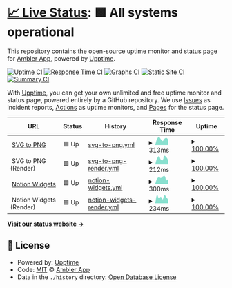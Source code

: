 # [📈 Live Status](https://toolkit.status.ambler.app): <!--live status--> **🟩 All systems operational**

This repository contains the open-source uptime monitor and status page for [Ambler App](https://toolkit.status.ambler.app), powered by [Upptime](https://github.com/upptime/upptime).

[![Uptime CI](https://github.com/amblerapp/status-toolkit/workflows/Uptime%20CI/badge.svg)](https://github.com/amblerapp/status-toolkit/actions?query=workflow%3A%22Uptime+CI%22)
[![Response Time CI](https://github.com/amblerapp/status-toolkit/workflows/Response%20Time%20CI/badge.svg)](https://github.com/amblerapp/status-toolkit/actions?query=workflow%3A%22Response+Time+CI%22)
[![Graphs CI](https://github.com/amblerapp/status-toolkit/workflows/Graphs%20CI/badge.svg)](https://github.com/amblerapp/status-toolkit/actions?query=workflow%3A%22Graphs+CI%22)
[![Static Site CI](https://github.com/amblerapp/status-toolkit/workflows/Static%20Site%20CI/badge.svg)](https://github.com/amblerapp/status-toolkit/actions?query=workflow%3A%22Static+Site+CI%22)
[![Summary CI](https://github.com/amblerapp/status-toolkit/workflows/Summary%20CI/badge.svg)](https://github.com/amblerapp/status-toolkit/actions?query=workflow%3A%22Summary+CI%22)

With [Upptime](https://upptime.js.org), you can get your own unlimited and free uptime monitor and status page, powered entirely by a GitHub repository. We use [Issues](https://github.com/amblerapp/status-toolkit/issues) as incident reports, [Actions](https://github.com/amblerapp/status-toolkit/actions) as uptime monitors, and [Pages](https://toolkit.status.ambler.app) for the status page.

<!--start: status pages-->
<!-- This summary is generated by Upptime (https://github.com/upptime/upptime) -->
<!-- Do not edit this manually, your changes will be overwritten -->
<!-- prettier-ignore -->
| URL | Status | History | Response Time | Uptime |
| --- | ------ | ------- | ------------- | ------ |
| <img alt="" src="https://icons.duckduckgo.com/ip3/svg-to-png.ambler.app.ico" height="13"> [SVG to PNG](https://svg-to-png.ambler.app/) | 🟩 Up | [svg-to-png.yml](https://github.com/amblerapp/status-toolkit/commits/HEAD/history/svg-to-png.yml) | <details><summary><img alt="Response time graph" src="./graphs/svg-to-png/response-time-week.png" height="20"> 313ms</summary><br><a href="https://toolkit.status.ambler.app/history/svg-to-png"><img alt="Response time 324" src="https://img.shields.io/endpoint?url=https%3A%2F%2Fraw.githubusercontent.com%2Famblerapp%2Fstatus-toolkit%2FHEAD%2Fapi%2Fsvg-to-png%2Fresponse-time.json"></a><br><a href="https://toolkit.status.ambler.app/history/svg-to-png"><img alt="24-hour response time 285" src="https://img.shields.io/endpoint?url=https%3A%2F%2Fraw.githubusercontent.com%2Famblerapp%2Fstatus-toolkit%2FHEAD%2Fapi%2Fsvg-to-png%2Fresponse-time-day.json"></a><br><a href="https://toolkit.status.ambler.app/history/svg-to-png"><img alt="7-day response time 313" src="https://img.shields.io/endpoint?url=https%3A%2F%2Fraw.githubusercontent.com%2Famblerapp%2Fstatus-toolkit%2FHEAD%2Fapi%2Fsvg-to-png%2Fresponse-time-week.json"></a><br><a href="https://toolkit.status.ambler.app/history/svg-to-png"><img alt="30-day response time 302" src="https://img.shields.io/endpoint?url=https%3A%2F%2Fraw.githubusercontent.com%2Famblerapp%2Fstatus-toolkit%2FHEAD%2Fapi%2Fsvg-to-png%2Fresponse-time-month.json"></a><br><a href="https://toolkit.status.ambler.app/history/svg-to-png"><img alt="1-year response time 318" src="https://img.shields.io/endpoint?url=https%3A%2F%2Fraw.githubusercontent.com%2Famblerapp%2Fstatus-toolkit%2FHEAD%2Fapi%2Fsvg-to-png%2Fresponse-time-year.json"></a></details> | <details><summary><a href="https://toolkit.status.ambler.app/history/svg-to-png">100.00%</a></summary><a href="https://toolkit.status.ambler.app/history/svg-to-png"><img alt="All-time uptime 99.99%" src="https://img.shields.io/endpoint?url=https%3A%2F%2Fraw.githubusercontent.com%2Famblerapp%2Fstatus-toolkit%2FHEAD%2Fapi%2Fsvg-to-png%2Fuptime.json"></a><br><a href="https://toolkit.status.ambler.app/history/svg-to-png"><img alt="24-hour uptime 100.00%" src="https://img.shields.io/endpoint?url=https%3A%2F%2Fraw.githubusercontent.com%2Famblerapp%2Fstatus-toolkit%2FHEAD%2Fapi%2Fsvg-to-png%2Fuptime-day.json"></a><br><a href="https://toolkit.status.ambler.app/history/svg-to-png"><img alt="7-day uptime 100.00%" src="https://img.shields.io/endpoint?url=https%3A%2F%2Fraw.githubusercontent.com%2Famblerapp%2Fstatus-toolkit%2FHEAD%2Fapi%2Fsvg-to-png%2Fuptime-week.json"></a><br><a href="https://toolkit.status.ambler.app/history/svg-to-png"><img alt="30-day uptime 100.00%" src="https://img.shields.io/endpoint?url=https%3A%2F%2Fraw.githubusercontent.com%2Famblerapp%2Fstatus-toolkit%2FHEAD%2Fapi%2Fsvg-to-png%2Fuptime-month.json"></a><br><a href="https://toolkit.status.ambler.app/history/svg-to-png"><img alt="1-year uptime 99.98%" src="https://img.shields.io/endpoint?url=https%3A%2F%2Fraw.githubusercontent.com%2Famblerapp%2Fstatus-toolkit%2FHEAD%2Fapi%2Fsvg-to-png%2Fuptime-year.json"></a></details>
| <img alt="" src="https://icons.duckduckgo.com/ip3/null.ico" height="13"> SVG to PNG (Render) | 🟩 Up | [svg-to-png-render.yml](https://github.com/amblerapp/status-toolkit/commits/HEAD/history/svg-to-png-render.yml) | <details><summary><img alt="Response time graph" src="./graphs/svg-to-png-render/response-time-week.png" height="20"> 212ms</summary><br><a href="https://toolkit.status.ambler.app/history/svg-to-png-render"><img alt="Response time 231" src="https://img.shields.io/endpoint?url=https%3A%2F%2Fraw.githubusercontent.com%2Famblerapp%2Fstatus-toolkit%2FHEAD%2Fapi%2Fsvg-to-png-render%2Fresponse-time.json"></a><br><a href="https://toolkit.status.ambler.app/history/svg-to-png-render"><img alt="24-hour response time 142" src="https://img.shields.io/endpoint?url=https%3A%2F%2Fraw.githubusercontent.com%2Famblerapp%2Fstatus-toolkit%2FHEAD%2Fapi%2Fsvg-to-png-render%2Fresponse-time-day.json"></a><br><a href="https://toolkit.status.ambler.app/history/svg-to-png-render"><img alt="7-day response time 212" src="https://img.shields.io/endpoint?url=https%3A%2F%2Fraw.githubusercontent.com%2Famblerapp%2Fstatus-toolkit%2FHEAD%2Fapi%2Fsvg-to-png-render%2Fresponse-time-week.json"></a><br><a href="https://toolkit.status.ambler.app/history/svg-to-png-render"><img alt="30-day response time 216" src="https://img.shields.io/endpoint?url=https%3A%2F%2Fraw.githubusercontent.com%2Famblerapp%2Fstatus-toolkit%2FHEAD%2Fapi%2Fsvg-to-png-render%2Fresponse-time-month.json"></a><br><a href="https://toolkit.status.ambler.app/history/svg-to-png-render"><img alt="1-year response time 226" src="https://img.shields.io/endpoint?url=https%3A%2F%2Fraw.githubusercontent.com%2Famblerapp%2Fstatus-toolkit%2FHEAD%2Fapi%2Fsvg-to-png-render%2Fresponse-time-year.json"></a></details> | <details><summary><a href="https://toolkit.status.ambler.app/history/svg-to-png-render">100.00%</a></summary><a href="https://toolkit.status.ambler.app/history/svg-to-png-render"><img alt="All-time uptime 99.99%" src="https://img.shields.io/endpoint?url=https%3A%2F%2Fraw.githubusercontent.com%2Famblerapp%2Fstatus-toolkit%2FHEAD%2Fapi%2Fsvg-to-png-render%2Fuptime.json"></a><br><a href="https://toolkit.status.ambler.app/history/svg-to-png-render"><img alt="24-hour uptime 100.00%" src="https://img.shields.io/endpoint?url=https%3A%2F%2Fraw.githubusercontent.com%2Famblerapp%2Fstatus-toolkit%2FHEAD%2Fapi%2Fsvg-to-png-render%2Fuptime-day.json"></a><br><a href="https://toolkit.status.ambler.app/history/svg-to-png-render"><img alt="7-day uptime 100.00%" src="https://img.shields.io/endpoint?url=https%3A%2F%2Fraw.githubusercontent.com%2Famblerapp%2Fstatus-toolkit%2FHEAD%2Fapi%2Fsvg-to-png-render%2Fuptime-week.json"></a><br><a href="https://toolkit.status.ambler.app/history/svg-to-png-render"><img alt="30-day uptime 100.00%" src="https://img.shields.io/endpoint?url=https%3A%2F%2Fraw.githubusercontent.com%2Famblerapp%2Fstatus-toolkit%2FHEAD%2Fapi%2Fsvg-to-png-render%2Fuptime-month.json"></a><br><a href="https://toolkit.status.ambler.app/history/svg-to-png-render"><img alt="1-year uptime 99.98%" src="https://img.shields.io/endpoint?url=https%3A%2F%2Fraw.githubusercontent.com%2Famblerapp%2Fstatus-toolkit%2FHEAD%2Fapi%2Fsvg-to-png-render%2Fuptime-year.json"></a></details>
| <img alt="" src="https://icons.duckduckgo.com/ip3/notion-widgets.ambler.app.ico" height="13"> [Notion Widgets](https://notion-widgets.ambler.app/) | 🟩 Up | [notion-widgets.yml](https://github.com/amblerapp/status-toolkit/commits/HEAD/history/notion-widgets.yml) | <details><summary><img alt="Response time graph" src="./graphs/notion-widgets/response-time-week.png" height="20"> 300ms</summary><br><a href="https://toolkit.status.ambler.app/history/notion-widgets"><img alt="Response time 331" src="https://img.shields.io/endpoint?url=https%3A%2F%2Fraw.githubusercontent.com%2Famblerapp%2Fstatus-toolkit%2FHEAD%2Fapi%2Fnotion-widgets%2Fresponse-time.json"></a><br><a href="https://toolkit.status.ambler.app/history/notion-widgets"><img alt="24-hour response time 238" src="https://img.shields.io/endpoint?url=https%3A%2F%2Fraw.githubusercontent.com%2Famblerapp%2Fstatus-toolkit%2FHEAD%2Fapi%2Fnotion-widgets%2Fresponse-time-day.json"></a><br><a href="https://toolkit.status.ambler.app/history/notion-widgets"><img alt="7-day response time 300" src="https://img.shields.io/endpoint?url=https%3A%2F%2Fraw.githubusercontent.com%2Famblerapp%2Fstatus-toolkit%2FHEAD%2Fapi%2Fnotion-widgets%2Fresponse-time-week.json"></a><br><a href="https://toolkit.status.ambler.app/history/notion-widgets"><img alt="30-day response time 293" src="https://img.shields.io/endpoint?url=https%3A%2F%2Fraw.githubusercontent.com%2Famblerapp%2Fstatus-toolkit%2FHEAD%2Fapi%2Fnotion-widgets%2Fresponse-time-month.json"></a><br><a href="https://toolkit.status.ambler.app/history/notion-widgets"><img alt="1-year response time 327" src="https://img.shields.io/endpoint?url=https%3A%2F%2Fraw.githubusercontent.com%2Famblerapp%2Fstatus-toolkit%2FHEAD%2Fapi%2Fnotion-widgets%2Fresponse-time-year.json"></a></details> | <details><summary><a href="https://toolkit.status.ambler.app/history/notion-widgets">100.00%</a></summary><a href="https://toolkit.status.ambler.app/history/notion-widgets"><img alt="All-time uptime 99.98%" src="https://img.shields.io/endpoint?url=https%3A%2F%2Fraw.githubusercontent.com%2Famblerapp%2Fstatus-toolkit%2FHEAD%2Fapi%2Fnotion-widgets%2Fuptime.json"></a><br><a href="https://toolkit.status.ambler.app/history/notion-widgets"><img alt="24-hour uptime 100.00%" src="https://img.shields.io/endpoint?url=https%3A%2F%2Fraw.githubusercontent.com%2Famblerapp%2Fstatus-toolkit%2FHEAD%2Fapi%2Fnotion-widgets%2Fuptime-day.json"></a><br><a href="https://toolkit.status.ambler.app/history/notion-widgets"><img alt="7-day uptime 100.00%" src="https://img.shields.io/endpoint?url=https%3A%2F%2Fraw.githubusercontent.com%2Famblerapp%2Fstatus-toolkit%2FHEAD%2Fapi%2Fnotion-widgets%2Fuptime-week.json"></a><br><a href="https://toolkit.status.ambler.app/history/notion-widgets"><img alt="30-day uptime 100.00%" src="https://img.shields.io/endpoint?url=https%3A%2F%2Fraw.githubusercontent.com%2Famblerapp%2Fstatus-toolkit%2FHEAD%2Fapi%2Fnotion-widgets%2Fuptime-month.json"></a><br><a href="https://toolkit.status.ambler.app/history/notion-widgets"><img alt="1-year uptime 99.98%" src="https://img.shields.io/endpoint?url=https%3A%2F%2Fraw.githubusercontent.com%2Famblerapp%2Fstatus-toolkit%2FHEAD%2Fapi%2Fnotion-widgets%2Fuptime-year.json"></a></details>
| <img alt="" src="https://icons.duckduckgo.com/ip3/null.ico" height="13"> Notion Widgets (Render) | 🟩 Up | [notion-widgets-render.yml](https://github.com/amblerapp/status-toolkit/commits/HEAD/history/notion-widgets-render.yml) | <details><summary><img alt="Response time graph" src="./graphs/notion-widgets-render/response-time-week.png" height="20"> 234ms</summary><br><a href="https://toolkit.status.ambler.app/history/notion-widgets-render"><img alt="Response time 235" src="https://img.shields.io/endpoint?url=https%3A%2F%2Fraw.githubusercontent.com%2Famblerapp%2Fstatus-toolkit%2FHEAD%2Fapi%2Fnotion-widgets-render%2Fresponse-time.json"></a><br><a href="https://toolkit.status.ambler.app/history/notion-widgets-render"><img alt="24-hour response time 145" src="https://img.shields.io/endpoint?url=https%3A%2F%2Fraw.githubusercontent.com%2Famblerapp%2Fstatus-toolkit%2FHEAD%2Fapi%2Fnotion-widgets-render%2Fresponse-time-day.json"></a><br><a href="https://toolkit.status.ambler.app/history/notion-widgets-render"><img alt="7-day response time 234" src="https://img.shields.io/endpoint?url=https%3A%2F%2Fraw.githubusercontent.com%2Famblerapp%2Fstatus-toolkit%2FHEAD%2Fapi%2Fnotion-widgets-render%2Fresponse-time-week.json"></a><br><a href="https://toolkit.status.ambler.app/history/notion-widgets-render"><img alt="30-day response time 218" src="https://img.shields.io/endpoint?url=https%3A%2F%2Fraw.githubusercontent.com%2Famblerapp%2Fstatus-toolkit%2FHEAD%2Fapi%2Fnotion-widgets-render%2Fresponse-time-month.json"></a><br><a href="https://toolkit.status.ambler.app/history/notion-widgets-render"><img alt="1-year response time 229" src="https://img.shields.io/endpoint?url=https%3A%2F%2Fraw.githubusercontent.com%2Famblerapp%2Fstatus-toolkit%2FHEAD%2Fapi%2Fnotion-widgets-render%2Fresponse-time-year.json"></a></details> | <details><summary><a href="https://toolkit.status.ambler.app/history/notion-widgets-render">100.00%</a></summary><a href="https://toolkit.status.ambler.app/history/notion-widgets-render"><img alt="All-time uptime 99.99%" src="https://img.shields.io/endpoint?url=https%3A%2F%2Fraw.githubusercontent.com%2Famblerapp%2Fstatus-toolkit%2FHEAD%2Fapi%2Fnotion-widgets-render%2Fuptime.json"></a><br><a href="https://toolkit.status.ambler.app/history/notion-widgets-render"><img alt="24-hour uptime 100.00%" src="https://img.shields.io/endpoint?url=https%3A%2F%2Fraw.githubusercontent.com%2Famblerapp%2Fstatus-toolkit%2FHEAD%2Fapi%2Fnotion-widgets-render%2Fuptime-day.json"></a><br><a href="https://toolkit.status.ambler.app/history/notion-widgets-render"><img alt="7-day uptime 100.00%" src="https://img.shields.io/endpoint?url=https%3A%2F%2Fraw.githubusercontent.com%2Famblerapp%2Fstatus-toolkit%2FHEAD%2Fapi%2Fnotion-widgets-render%2Fuptime-week.json"></a><br><a href="https://toolkit.status.ambler.app/history/notion-widgets-render"><img alt="30-day uptime 100.00%" src="https://img.shields.io/endpoint?url=https%3A%2F%2Fraw.githubusercontent.com%2Famblerapp%2Fstatus-toolkit%2FHEAD%2Fapi%2Fnotion-widgets-render%2Fuptime-month.json"></a><br><a href="https://toolkit.status.ambler.app/history/notion-widgets-render"><img alt="1-year uptime 99.98%" src="https://img.shields.io/endpoint?url=https%3A%2F%2Fraw.githubusercontent.com%2Famblerapp%2Fstatus-toolkit%2FHEAD%2Fapi%2Fnotion-widgets-render%2Fuptime-year.json"></a></details>

<!--end: status pages-->

[**Visit our status website →**](https://toolkit.status.ambler.app)

## 📄 License

- Powered by: [Upptime](https://github.com/upptime/upptime)
- Code: [MIT](./LICENSE) © [Ambler App](https://toolkit.status.ambler.app)
- Data in the `./history` directory: [Open Database License](https://opendatacommons.org/licenses/odbl/1-0/)
